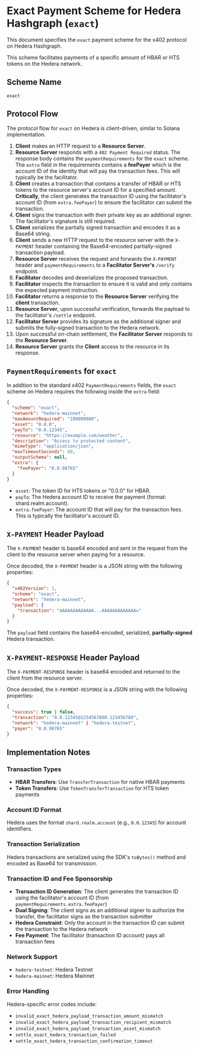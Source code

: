 # Exact Payment Scheme for Hedera Hashgraph (`exact`)

This document specifies the `exact` payment scheme for the x402 protocol on Hedera Hashgraph.

This scheme facilitates payments of a specific amount of HBAR or HTS tokens on the Hedera network.

## Scheme Name

`exact`

## Protocol Flow

The protocol flow for `exact` on Hedera is client-driven, similar to Solana implementation.

1. **Client** makes an HTTP request to a **Resource Server**.
2. **Resource Server** responds with a `402 Payment Required` status. The response body contains the `paymentRequirements` for the `exact` scheme. The `extra` field in the requirements contains a **feePayer** which is the account ID of the identity that will pay the transaction fees. This will typically be the facilitator.
3. **Client** creates a transaction that contains a transfer of HBAR or HTS tokens to the resource server's account ID for a specified amount. **Critically**, the client generates the transaction ID using the facilitator's account ID (from `extra.feePayer`) to ensure the facilitator can submit the transaction.
4. **Client** signs the transaction with their private key as an additional signer. The facilitator's signature is still required.
5. **Client** serializes the partially signed transaction and encodes it as a Base64 string.
6. **Client** sends a new HTTP request to the resource server with the `X-PAYMENT` header containing the Base64-encoded partially-signed transaction payload.
7. **Resource Server** receives the request and forwards the `X-PAYMENT` header and `paymentRequirements` to a **Facilitator Server's** `/verify` endpoint.
8. **Facilitator** decodes and deserializes the proposed transaction.
9. **Facilitator** inspects the transaction to ensure it is valid and only contains the expected payment instruction.
10. **Facilitator** returns a response to the **Resource Server** verifying the **client** transaction.
11. **Resource Server**, upon successful verification, forwards the payload to the facilitator's `/settle` endpoint.
12. **Facilitator Server** provides its signature as the additional signer and submits the fully-signed transaction to the Hedera network.
13. Upon successful on-chain settlement, the **Facilitator Server** responds to the **Resource Server**.
14. **Resource Server** grants the **Client** access to the resource in its response.

## `PaymentRequirements` for `exact`

In addition to the standard x402 `PaymentRequirements` fields, the `exact` scheme on Hedera requires the following inside the `extra` field:

```json
{
  "scheme": "exact",
  "network": "hedera-mainnet",
  "maxAmountRequired": "100000000",
  "asset": "0.0.0",
  "payTo": "0.0.12345",
  "resource": "https://example.com/weather",
  "description": "Access to protected content",
  "mimeType": "application/json",
  "maxTimeoutSeconds": 60,
  "outputSchema": null,
  "extra": {
    "feePayer": "0.0.98765"
  }
}
```

- `asset`: The token ID for HTS tokens or "0.0.0" for HBAR.
- `payTo`: The Hedera account ID to receive the payment (format: shard.realm.account).
- `extra.feePayer`: The account ID that will pay for the transaction fees. This is typically the facilitator's account ID.

## `X-PAYMENT` Header Payload

The `X-PAYMENT` header is base64 encoded and sent in the request from the client to the resource server when paying for a resource.

Once decoded, the `X-PAYMENT` header is a JSON string with the following properties:

```json
{
  "x402Version": 1,
  "scheme": "exact",
  "network": "hedera-mainnet",
  "payload": {
    "transaction": "AAAAAAAAAAAAA...AAAAAAAAAAAAA="
  }
}
```

The `payload` field contains the base64-encoded, serialized, **partially-signed** Hedera transaction.

## `X-PAYMENT-RESPONSE` Header Payload

The `X-PAYMENT-RESPONSE` header is base64 encoded and returned to the client from the resource server.

Once decoded, the `X-PAYMENT-RESPONSE` is a JSON string with the following properties:

```json
{
  "success": true | false,
  "transaction": "0.0.12345@1234567890.123456789",
  "network": "hedera-mainnet" | "hedera-testnet",
  "payer": "0.0.98765"
}
```

## Implementation Notes

### Transaction Types
- **HBAR Transfers**: Use `TransferTransaction` for native HBAR payments
- **Token Transfers**: Use `TokenTransferTransaction` for HTS token payments

### Account ID Format
Hedera uses the format `shard.realm.account` (e.g., `0.0.12345`) for account identifiers.

### Transaction Serialization
Hedera transactions are serialized using the SDK's `toBytes()` method and encoded as Base64 for transmission.

### Transaction ID and Fee Sponsorship
- **Transaction ID Generation**: The client generates the transaction ID using the facilitator's account ID (from `paymentRequirements.extra.feePayer`)
- **Dual Signing**: The client signs as an additional signer to authorize the transfer, the facilitator signs as the transaction submitter
- **Hedera Constraint**: Only the account in the transaction ID can submit the transaction to the Hedera network
- **Fee Payment**: The facilitator (transaction ID account) pays all transaction fees

### Network Support
- `hedera-testnet`: Hedera Testnet
- `hedera-mainnet`: Hedera Mainnet

### Error Handling
Hedera-specific error codes include:
- `invalid_exact_hedera_payload_transaction_amount_mismatch`
- `invalid_exact_hedera_payload_transaction_recipient_mismatch` 
- `invalid_exact_hedera_payload_transaction_asset_mismatch`
- `settle_exact_hedera_transaction_failed`
- `settle_exact_hedera_transaction_confirmation_timeout`